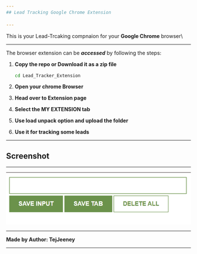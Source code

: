 ```yaml
---
## Lead Tracking Google Chrome Extension

---
```


This is your Lead-Trcaking compnaion for your **Google Chrome** browser\

---

The browser extension can be ***accessed*** by following the steps:

1. **Copy the repo or Download it as a zip file**

    ```sh
    cd Lead_Tracker_Extension
    ```

2. **Open your chrome Browser**
3. **Head over to Extension page**
4. **Select the MY EXTENSION tab**
5. **Use load unpack option and upload the folder**
6. **Use it for tracking some leads**

---

## Screenshot

---

![Screenshot of Extension](./ScrrenGrabExtension.png)

---

**Made by Author: TejJeeney**

---




